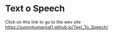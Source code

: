 # Text o Speech
Click on this link to go to the wev site
https://sunnykumarpal1.github.io/Text_To_Speech/
